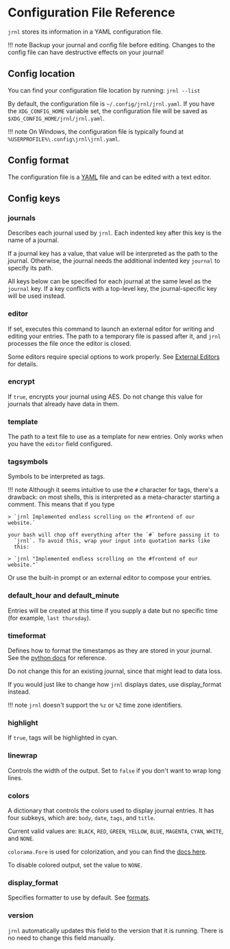 <!--
Copyright (C) 2012-2022 jrnl contributors
License: https://www.gnu.org/licenses/gpl-3.0.html
-->

# Configuration File Reference

`jrnl` stores its information in a YAML configuration file.

!!! note
    Backup your journal and config file before editing. Changes to the config file
    can have destructive effects on your journal!

## Config location
You can find your configuration file location by running:
`jrnl --list`

By default, the configuration file is `~/.config/jrnl/jrnl.yaml`.
If you have the `XDG_CONFIG_HOME` variable set, the configuration
file will be saved as `$XDG_CONFIG_HOME/jrnl/jrnl.yaml`.

!!! note
    On Windows, the configuration file is typically found at
    `%USERPROFILE%\.config\jrnl\jrnl.yaml`.


## Config format
The configuration file is a [YAML](https://yaml.org/) file and can be edited with
a text editor.

## Config keys

### journals

Describes each journal used by `jrnl`. Each indented key after this key is
the name of a journal.

If a journal key has a value, that value will be interpreted as the path
to the journal. Otherwise, the journal needs the additional indented key
`journal` to specify its path.

All keys below can be specified for each journal at the same level as the
`journal` key. If a key conflicts with a top-level key, the journal-specific
key will be used instead.

### editor
If set, executes this command to launch an external editor for
writing and editing your entries. The path to a temporary file
is passed after it, and `jrnl` processes the file once
the editor is closed.

Some editors require special options to work properly. See
[External Editors](external-editors.md) for details.

### encrypt
If `true`, encrypts your journal using AES. Do not change this
value for journals that already have data in them.

### template
The path to a text file to use as a template for new entries. Only works when you
have the `editor` field configured.

### tagsymbols
Symbols to be interpreted as tags.

!!! note
    Although it seems intuitive to use the `#`
    character for tags, there's a drawback: on most shells, this is
    interpreted as a meta-character starting a comment. This means that if
    you type

    > `jrnl Implemented endless scrolling on the #frontend of our website.`

    your bash will chop off everything after the `#` before passing it to
      `jrnl`. To avoid this, wrap your input into quotation marks like
      this:

    > `jrnl "Implemented endless scrolling on the #frontend of our website."`

  Or use the built-in prompt or an external editor to compose your
  entries.

### default_hour and default_minute
Entries will be created at this time if you supply a date but no specific time (for example, `last thursday`).

### timeformat
Defines how to format the timestamps as they are stored in your journal.
See the [python docs](http://docs.python.org/library/time.html#time.strftime) for reference.

Do not change this for an existing journal, since that might lead
to data loss.

If you would just like to change how `jrnl` displays dates,
use display_format instead.

!!! note
    `jrnl` doesn't support the `%z` or `%Z` time zone identifiers.

### highlight
If `true`, tags will be highlighted in cyan.

### linewrap
Controls the width of the output. Set to `false` if you don't want to
wrap long lines.

### colors
A dictionary that controls the colors used to display journal entries.
It has four subkeys, which are: `body`, `date`, `tags`, and `title`.

Current valid values are: `BLACK`, `RED`, `GREEN`, `YELLOW`, `BLUE`,
`MAGENTA`, `CYAN`, `WHITE`, and `NONE`.

`colorama.Fore` is used for colorization, and you can find the [docs here](https://github.com/tartley/colorama#colored-output).

To disable colored output, set the value to `NONE`.

### display_format
Specifies formatter to use by default. See [formats](formats.md).

### version
`jrnl` automatically updates this field to the version that it is running.
There is no need to change this field manually.
